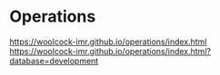 # Operations

https://woolcock-imr.github.io/operations/index.html  
https://woolcock-imr.github.io/operations/index.html?database=development  
